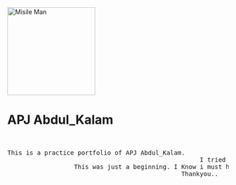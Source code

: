 <img src="https://upload.wikimedia.org/wikipedia/commons/thumb/6/6e/A._P._J._Abdul_Kalam.jpg/1200px-A._P._J._Abdul_Kalam.jpg" alt="Misile Man" height="200" width="200"/>
<h1>APJ Abdul_Kalam</h1>
<br>

<pre>This is a practice portfolio of APJ Abdul_Kalam.
                                                    I tried to use HTML,CSS for making this project.                          
                  This was just a beginning. I Know i must have to go long in my deveopment journey
                                               Thankyou..</pre>
